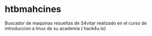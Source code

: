 # htbmahcines
Buscador de maquinas resueltas de S4vitar realizado en el curso de introduccion a linux de su academia ( hack4u.io)
